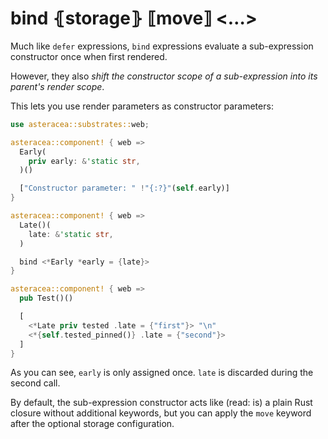 # bind ⦃storage⦄ ⟦move⟧ <…>

Much like `defer` expressions, `bind` expressions evaluate a sub-expression constructor once when first rendered.

However, they also *shift the constructor scope of a sub-expression into its parent's render scope*.

This lets you use render parameters as constructor parameters:

```rust asteracea=Test
use asteracea::substrates::web;

asteracea::component! { web =>
  Early(
    priv early: &'static str,
  )()

  ["Constructor parameter: " !"{:?}"(self.early)]
}

asteracea::component! { web =>
  Late()(
    late: &'static str,
  )

  bind <*Early *early = {late}>
}

asteracea::component! { web =>
  pub Test()()

  [
    <*Late priv tested .late = {"first"}> "\n"
    <*{self.tested_pinned()} .late = {"second"}>
  ]
}
```

As you can see, `early` is only assigned once. `late` is discarded during the second call.

By default, the sub-expression constructor acts like (read: is) a plain Rust closure without additional keywords, but you can apply the `move` keyword after the optional storage configuration.
